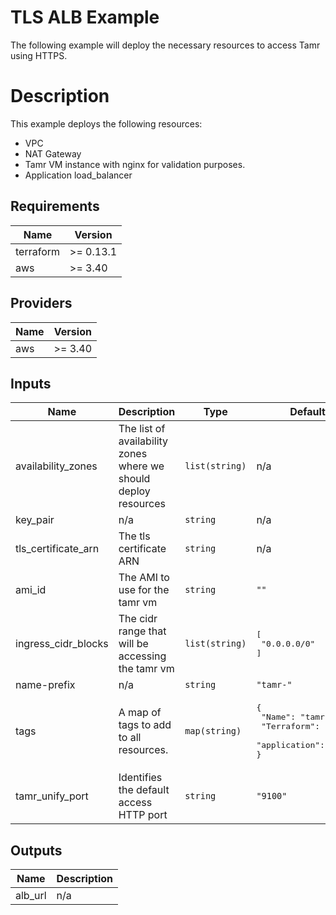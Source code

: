 # TLS ALB Example
The following example will deploy the necessary resources to access Tamr using HTTPS.

# Description
This example deploys the following resources:
- VPC
- NAT Gateway
- Tamr VM instance with nginx for validation purposes.
- Application load_balancer
<!-- BEGINNING OF PRE-COMMIT-TERRAFORM DOCS HOOK -->
## Requirements

| Name | Version |
|------|---------|
| terraform | >= 0.13.1 |
| aws | >= 3.40 |

## Providers

| Name | Version |
|------|---------|
| aws | >= 3.40 |

## Inputs

| Name | Description | Type | Default | Required |
|------|-------------|------|---------|:--------:|
| availability\_zones | The list of availability zones where we should deploy resources | `list(string)` | n/a | yes |
| key\_pair | n/a | `string` | n/a | yes |
| tls\_certificate\_arn | The tls certificate ARN | `string` | n/a | yes |
| ami\_id | The AMI to use for the tamr vm | `string` | `""` | no |
| ingress\_cidr\_blocks | The cidr range that will be accessing the tamr vm | `list(string)` | <pre>[<br>  "0.0.0.0/0"<br>]</pre> | no |
| name-prefix | n/a | `string` | `"tamr-"` | no |
| tags | A map of tags to add to all resources. | `map(string)` | <pre>{<br>  "Name": "tamr-vpc",<br>  "Terraform": "true",<br>  "application": "tamr"<br>}</pre> | no |
| tamr\_unify\_port | Identifies the default access HTTP port | `string` | `"9100"` | no |

## Outputs

| Name | Description |
|------|-------------|
| alb\_url | n/a |

<!-- END OF PRE-COMMIT-TERRAFORM DOCS HOOK -->
